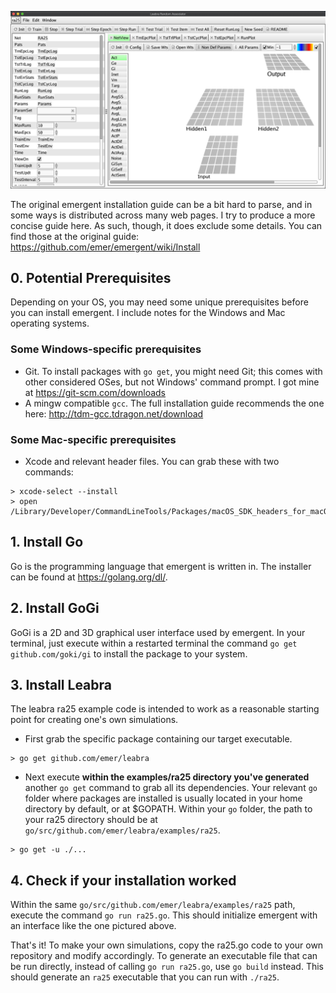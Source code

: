 ![Simulator Appearance](/simulator_appearance.png)

The original emergent installation guide can be a bit hard to parse, and in some ways is distributed across many web pages. I try to produce a more concise guide here. As such, though, it does exclude some details. You can find those at the original guide: https://github.com/emer/emergent/wiki/Install

## 0. Potential Prerequisites
Depending on your OS, you may need some unique prerequisites before you can install emergent. I include notes for the Windows and Mac operating systems.

### Some Windows-specific prerequisites
- Git. To install packages with `go get`, you might need Git; this comes with other considered OSes, but not Windows' command prompt. I got mine at https://git-scm.com/downloads
- A mingw compatible `gcc`. The full installation guide recommends the one here: http://tdm-gcc.tdragon.net/download

### Some Mac-specific prerequisites
- Xcode and relevant header files. You can grab these with two commands:
```
> xcode-select --install
> open /Library/Developer/CommandLineTools/Packages/macOS_SDK_headers_for_macOS_10.14.pkg
```

## 1. Install Go
Go is the programming language that emergent is written in. The installer can be found at https://golang.org/dl/.

## 2. Install GoGi
GoGi is a 2D and 3D graphical user interface used by emergent. In your terminal, just execute within a restarted terminal the command `go get github.com/goki/gi` to install the package to your system.

## 3. Install Leabra
The leabra ra25 example code is intended to work as a reasonable starting point for creating one's own simulations.

* First grab the specific package containing our target executable.
```
> go get github.com/emer/leabra
```

* Next execute **within the examples/ra25 directory you've generated** another `go get` command to grab all its dependencies. Your relevant `go` folder where packages are installed is usually located in your home directory by default, or at $GOPATH. Within your `go` folder, the path to your ra25 directory should be at `go/src/github.com/emer/leabra/examples/ra25`.
```
> go get -u ./...
```

## 4. Check if your installation worked
Within the same `go/src/github.com/emer/leabra/examples/ra25` path, execute the command `go run ra25.go`. This should initialize emergent with an interface like the one pictured above. 

That's it! To make your own simulations, copy the ra25.go code to your own repository and modify accordingly. To generate an executable file that can be run directly, instead of calling `go run ra25.go`, use `go build` instead. This should generate an `ra25` executable that you can run with `./ra25`. 
